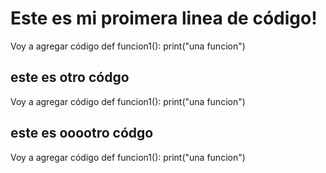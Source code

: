 # Este es mi proimera linea de código!


Voy a agregar código 
def funcion1():
	print("una funcion")

## este es otro códgo

Voy a agregar código 
def funcion1():
	print("una funcion")


## este es ooootro códgo

Voy a agregar código 
def funcion1():
	print("una funcion")

